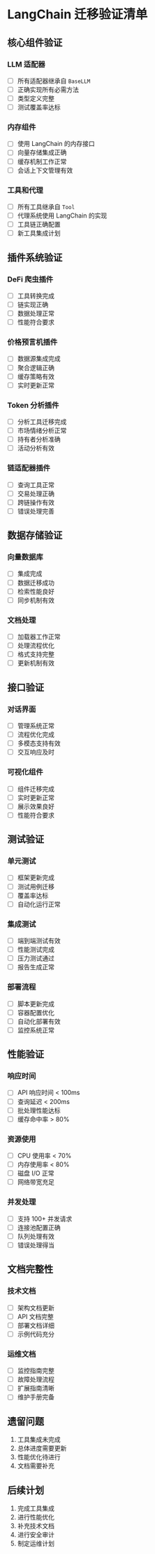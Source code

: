 # LangChain 迁移验证清单

## 核心组件验证

### LLM 适配器
- [ ] 所有适配器继承自 `BaseLLM`
- [ ] 正确实现所有必需方法
- [ ] 类型定义完整
- [ ] 测试覆盖率达标

### 内存组件
- [ ] 使用 LangChain 的内存接口
- [ ] 向量存储集成正确
- [ ] 缓存机制工作正常
- [ ] 会话上下文管理有效

### 工具和代理
- [ ] 所有工具继承自 `Tool`
- [ ] 代理系统使用 LangChain 的实现
- [ ] 工具链正确配置
- [ ] 新工具集成计划

## 插件系统验证

### DeFi 爬虫插件
- [ ] 工具转换完成
- [ ] 链实现正确
- [ ] 数据处理正常
- [ ] 性能符合要求

### 价格预言机插件
- [ ] 数据源集成完成
- [ ] 聚合逻辑正确
- [ ] 缓存策略有效
- [ ] 实时更新正常

### Token 分析插件
- [ ] 分析工具迁移完成
- [ ] 市场情绪分析正常
- [ ] 持有者分析准确
- [ ] 活动分析有效

### 链适配器插件
- [ ] 查询工具正常
- [ ] 交易处理正确
- [ ] 跨链操作有效
- [ ] 错误处理完善

## 数据存储验证

### 向量数据库
- [ ] 集成完成
- [ ] 数据迁移成功
- [ ] 检索性能良好
- [ ] 同步机制有效

### 文档处理
- [ ] 加载器工作正常
- [ ] 处理流程优化
- [ ] 格式支持完整
- [ ] 更新机制有效

## 接口验证

### 对话界面
- [ ] 管理系统正常
- [ ] 流程优化完成
- [ ] 多模态支持有效
- [ ] 交互响应及时

### 可视化组件
- [ ] 组件迁移完成
- [ ] 实时更新正常
- [ ] 展示效果良好
- [ ] 性能符合要求

## 测试验证

### 单元测试
- [ ] 框架更新完成
- [ ] 测试用例迁移
- [ ] 覆盖率达标
- [ ] 自动化运行正常

### 集成测试
- [ ] 端到端测试有效
- [ ] 性能测试完成
- [ ] 压力测试通过
- [ ] 报告生成正常

### 部署流程
- [ ] 脚本更新完成
- [ ] 容器配置优化
- [ ] 自动化部署有效
- [ ] 监控系统正常

## 性能验证

### 响应时间
- [ ] API 响应时间 < 100ms
- [ ] 查询延迟 < 200ms
- [ ] 批处理性能达标
- [ ] 缓存命中率 > 80%

### 资源使用
- [ ] CPU 使用率 < 70%
- [ ] 内存使用率 < 80%
- [ ] 磁盘 I/O 正常
- [ ] 网络带宽充足

### 并发处理
- [ ] 支持 100+ 并发请求
- [ ] 连接池配置正确
- [ ] 队列处理有效
- [ ] 错误处理得当

## 文档完整性

### 技术文档
- [ ] 架构文档更新
- [ ] API 文档完整
- [ ] 部署文档详细
- [ ] 示例代码充分

### 运维文档
- [ ] 监控指南完整
- [ ] 故障处理流程
- [ ] 扩展指南清晰
- [ ] 维护手册完备

## 遗留问题

1. 工具集成未完成
2. 总体进度需要更新
3. 性能优化待进行
4. 文档需要补充

## 后续计划

1. 完成工具集成
2. 进行性能优化
3. 补充技术文档
4. 进行安全审计
5. 制定运维计划 